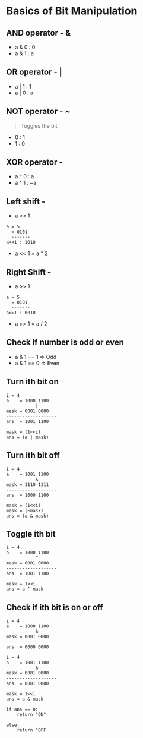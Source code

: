 # Basics of Bit Manipulation

## AND operator - &

- a & 0 : 0
- a & 1 : a

## OR operator - |

- a | 1 : 1
- a | 0 : a

## NOT operator - ~

> Toggles the bit
- 0 : 1
- 1 : 0

## XOR operator - 

- a ^ 0 : a
- a ^ 1 : ~a

## Left shift - 

- a << 1
```
a = 5
  = 0101
  -------
a<<1 : 1010
```
- a << 1 = a * 2

## Right Shift -

- a >> 1
```
a = 5
  = 0101
  -------
a>>1 : 0010
```
- a >> 1 = a / 2

## Check if number is odd or even

- a & 1 == 1 => Odd
- a & 1 == 0 => Even

## Turn ith bit on

```
i = 4
a    = 1000 1100
           |
mask = 0001 0000
-------------------
ans  = 1001 1100 
```

```
mask = (1<<i)
ans = (a | mask)
```

## Turn ith bit off

```
i = 4
a    = 1001 1100
           &
mask = 1110 1111
-------------------
ans  = 1000 1100 
```

```
mask = (1<<i)
mask = (~mask)
ans = (a & mask)
```

## Toggle ith bit

```
i = 4
a    = 1000 1100
           ^
mask = 0001 0000
-------------------
ans  = 1001 1100 
```

```
mask = 1<<i
ans = a ^ mask
```

## Check if ith bit is on or off

```
i = 4
a    = 1000 1100
           &
mask = 0001 0000
-------------------
ans  = 0000 0000

i = 4
a    = 1001 1100
           &
mask = 0001 0000
-------------------
ans  = 0001 0000
```

```
mask = 1<<i
ans = a & mask

if ans == 0:
    return "ON"
    
else:
    return "OFF
```




